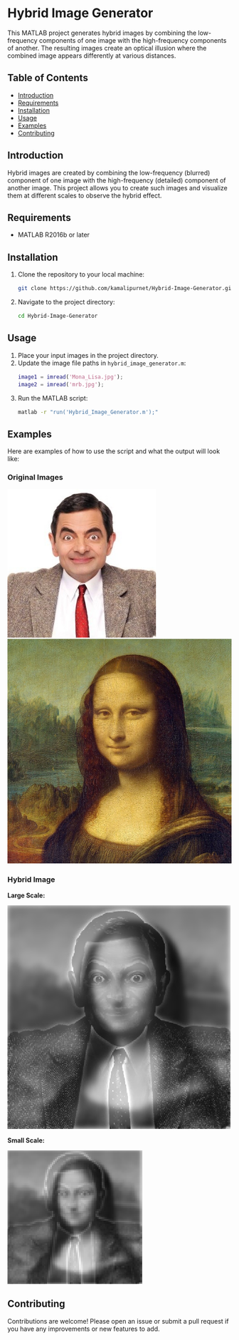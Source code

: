# Hybrid Image Generator

This MATLAB project generates hybrid images by combining the low-frequency components of one image with the high-frequency components of another. The resulting images create an optical illusion where the combined image appears differently at various distances.

## Table of Contents

- [Introduction](#introduction)
- [Requirements](#requirements)
- [Installation](#installation)
- [Usage](#usage)
- [Examples](#examples)
- [Contributing](#contributing)

## Introduction

Hybrid images are created by combining the low-frequency (blurred) component of one image with the high-frequency (detailed) component of another image. This project allows you to create such images and visualize them at different scales to observe the hybrid effect.

## Requirements

- MATLAB R2016b or later

## Installation

1. Clone the repository to your local machine:
    ```sh
    git clone https://github.com/kamalipurnet/Hybrid-Image-Generator.git
    ```

2. Navigate to the project directory:
    ```sh
    cd Hybrid-Image-Generator
    ```

## Usage

1. Place your input images in the project directory.
2. Update the image file paths in `hybrid_image_generator.m`:
    ```matlab
    image1 = imread('Mona_Lisa.jpg');
    image2 = imread('mrb.jpg');
    ```
3. Run the MATLAB script:
    ```sh
    matlab -r "run('Hybrid_Image_Generator.m');"
    ```

## Examples

Here are examples of how to use the script and what the output will look like:

### Original Images

![Original Image 1](mrb.jpg)
![Original Image 2](Mona_Lisa.jpg)

### Hybrid Image

**Large Scale:**

![Hybrid Image Large](large.png)

**Small Scale:**

![Hybrid Image Small](small.png)

## Contributing

Contributions are welcome! Please open an issue or submit a pull request if you have any improvements or new features to add.

